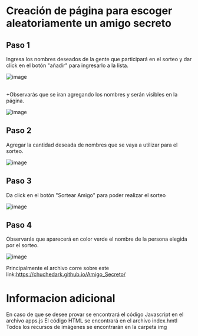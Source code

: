 <h1>Creación de página para escoger aleatoriamente un amigo secreto</h1>

<h2>Paso 1</h2>
Ingresa los nombres deseados de la gente que participará en el sorteo y dar click en el botón "añadir" para ingresarlo a la lista.

![image](https://github.com/user-attachments/assets/63a5faac-8fc5-4c0c-b7d5-2b98b3eb0ebd)


<br>+Observarás que se iran agregando los nombres y serán visibles en la página.</br>

![image](https://github.com/user-attachments/assets/373a3e9c-5692-40a0-aee5-2344eb3a3cac)


<h2>Paso 2</h2>

Agregar la cantidad deseada de nombres que se vaya a utilizar para el sorteo. 

![image](https://github.com/user-attachments/assets/d0d7f430-8539-4fed-926f-be21f1f48ed9)


<h2>Paso 3</h2>

Da click en el botón "Sortear Amigo" para poder realizar el sorteo

![image](https://github.com/user-attachments/assets/b92becfe-9d1b-4743-ac6e-71a650b0ce3d)


<h2>Paso 4</h2>

Observarás que aparecerá en color verde el nombre de la persona elegida por el sorteo.

![image](https://github.com/user-attachments/assets/5bcf93a7-413d-49bd-b5fb-c720c621933a)


Principalmente el archivo corre sobre este link:https://chuchedark.github.io/Amigo_Secreto/

<h1>Informacion adicional</h1>
En caso de que se desee provar se encontrará el código Javascript en el archivo apps.js
El código HTML se encontrará en el archivo index.hmtl
Todos los recursos de imágenes se encontrarán en la carpeta img

